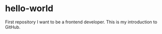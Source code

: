 # hello-world
First repository
I want to be a frontend developer. This is my introduction to GitHub.
